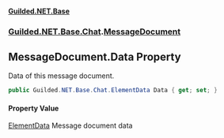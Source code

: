 
#### [Guilded.NET.Base](index 'index')
### [Guilded.NET.Base.Chat](index#Guilded_NET_Base_Chat 'Guilded.NET.Base.Chat').[MessageDocument](MessageDocument 'Guilded.NET.Base.Chat.MessageDocument')
## MessageDocument.Data Property
Data of this message document.  
```csharp
public Guilded.NET.Base.Chat.ElementData Data { get; set; }
```

#### Property Value
[ElementData](ElementData 'Guilded.NET.Base.Chat.ElementData')
Message document data
